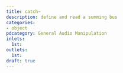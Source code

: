 ```yaml
---
title: catch~
description: define and read a summing bus
categories:
- object
pdcategory: General Audio Manipulation
inlets:
  1st:
outlets:
  1st:
draft: true
---
```



